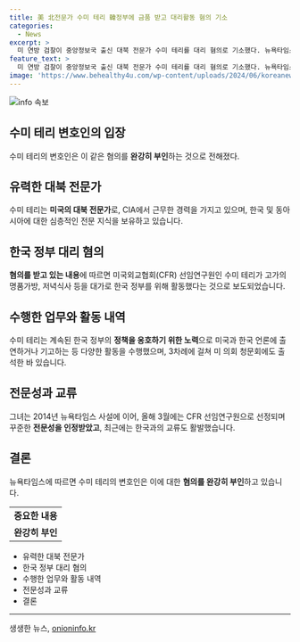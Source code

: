 ```yaml
---
title: 美 北전문가 수미 테리 韓정부에 금품 받고 대리활동 혐의 기소
categories:
  - News
excerpt: >
  미 연방 검찰이 중앙정보국 출신 대북 전문가 수미 테리를 대리 혐의로 기소했다. 뉴욕타임스는 한국정부를 위해 활동하며 고가의 명품가방과 저녁식사 등을 대가로 받았다고 보도했다. 수미 테리는 CIA 출신으로 알려진 대북 전문가로, 한국 정부의 정책을 옹호하기 위해 미국·한국 언론에 출연하고 기고했다. 그는 이 같은 혐의를 부인하고 있으며, 최근에도 한국과의 교류가 활발하였다.
feature_text: >
  미 연방 검찰이 중앙정보국 출신 대북 전문가 수미 테리를 대리 혐의로 기소했다. 뉴욕타임스는 한국정부를 위해 활동하며 고가의 명품가방과 저녁식사 등을 대가로 받았다고 보도했다. 수미 테리는 CIA 출신으로 알려진 대북 전문가로, 한국 정부의 정책을 옹호하기 위해 미국·한국 언론에 출연하고 기고했다. 그는 이 같은 혐의를 부인하고 있으며, 최근에도 한국과의 교류가 활발하였다.
image: 'https://www.behealthy4u.com/wp-content/uploads/2024/06/koreanews.jpg'
---
```


<p><img src="https://www.behealthy4u.com/wp-content/uploads/2024/06/koreanews.jpg" alt="info 속보" /></p>

<h2 data-ke-size="size26">수미 테리 변호인의 입장</h2>

<p data-ke-size="size16">수미 테리의 변호인은 이 같은 혐의를 <b>완강히 부인</b>하는 것으로 전해졌다.</p>

<h2 data-ke-size="size26">유력한 대북 전문가</h2>

<p data-ke-size="size16">수미 테리는 <b>미국의 대북 전문가</b>로, CIA에서 근무한 경력을 가지고 있으며, 한국 및 동아시아에 대한 심층적인 전문 지식을 보유하고 있습니다.</p>

<h2 data-ke-size="size26">한국 정부 대리 혐의</h2>

<p data-ke-size="size16"><b>혐의를 받고 있는 내용</b>에 따르면 미국외교협회(CFR) 선임연구원인 수미 테리가 고가의 명품가방, 저녁식사 등을 대가로 한국 정부를 위해 활동했다는 것으로 보도되었습니다.</p>

<h2 data-ke-size="size26">수행한 업무와 활동 내역</h2>

<p data-ke-size="size16">수미 테리는 계속된 한국 정부의 <b>정책을 옹호하기 위한 노력</b>으로 미국과 한국 언론에 출연하거나 기고하는 등 다양한 활동을 수행했으며, 3차례에 걸쳐 미 의회 청문회에도 출석한 바 있습니다.</p>

<h2 data-ke-size="size26">전문성과 교류</h2>

<p data-ke-size="size16">그녀는 2014년 뉴욕타임스 사설에 이어, 올해 3월에는 CFR 선임연구원으로 선정되며 꾸준한 <b>전문성을 인정받았고</b>, 최근에는 한국과의 교류도 활발했습니다. </p>

<h2 data-ke-size="size26">결론</h2>

<p data-ke-size="size16">뉴욕타임스에 따르면 수미 테리의 변호인은 이에 대한 <b>혐의를 완강히 부인</b>하고 있습니다.</p>

<table>
  <tr>
    <td style="text-align: center; height: 17px;"><b>중요한 내용</b></td>
  </tr>
  <tr>
    <td style="text-align: center; height: 17px;"><b>완강히 부인</b></td>
  </tr>
</table>

<ul>
  <li>유력한 대북 전문가</li>
  <li>한국 정부 대리 혐의</li>
  <li>수행한 업무와 활동 내역</li>
  <li>전문성과 교류</li>
  <li>결론</li>
</ul>

<hr>
생생한 뉴스, <a href="https://onioninfo.kr" rel="dofollow">onioninfo.kr</a>


